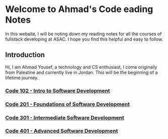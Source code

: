 # Welcome to Ahmad's Code eading Notes

In this website, I will be noting down my reading notes for all the courses of fullstack developing at ASAC. I hope you find this helpful and easy to follow.

## Introduction

Hi, I am Ahmad Yousef, a technology and CS enthusiast, I come originally from Palestine and currently live in Jordan. This will be the beginning of a lifetime journey.

### [Code 102 - Intro to Software Development](/102/README.md)

### [Code 201 - Foundations of Software Development](/201/README.md)

### [Code 301 - Intermediate Software Development](/301/README.md)

### [Code 401 - Advanced Software Development](/401/README.md)